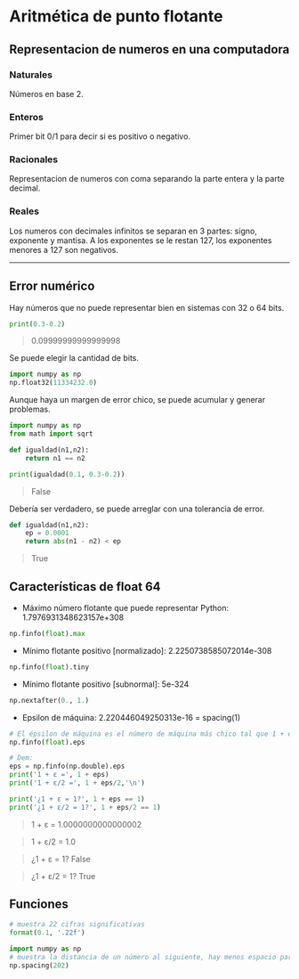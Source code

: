 
# Aritmética de punto flotante 
## Representacion de numeros en una computadora
### Naturales
Números en base 2.
### Enteros
Primer bit 0/1 para decir si es positivo o negativo.
### Racionales
Representacion de numeros con coma separando la parte entera y la parte decimal.
### Reales
Los numeros con decimales infinitos se separan en 3 partes: signo, exponente y mantisa. A los exponentes se le restan 127, los exponentes menores a 127 son negativos.

---
## Error numérico

Hay números que no puede representar bien en sistemas con 32 o 64 bits.

```python
print(0.3-0.2)
```
> 0.09999999999999998

Se puede elegir la cantidad de bits.

```python
import numpy as np
np.float32(11334232.0)
```
Aunque haya un margen de error chico, se puede acumular y generar problemas.

```python
import numpy as np
from math import sqrt

def igualdad(n1,n2):
    return n1 == n2

print(igualdad(0.1, 0.3-0.2))
```

> False

Debería ser verdadero, se puede arreglar con una tolerancia de error.

```python
def igualdad(n1,n2):
    ep = 0.0001
    return abs(n1 - n2) < ep
```
> True

## Características de float 64

* Máximo número flotante que puede representar Python: 1.7976931348623157e+308 
```python
np.finfo(float).max
```
* Mínimo flotante positivo [normalizado]: 2.2250738585072014e-308 
```python
np.finfo(float).tiny
```
* Mínimo flotante positivo [subnormal]: 5e-324 
```python
np.nextafter(0., 1.)
```
* Epsilon de máquina: 2.220446049250313e-16 = spacing(1)
```python
# El épsilon de máquina es el número de máquina más chico tal que 1 + eps es distinto de 1
np.finfo(float).eps

# Dem:
eps = np.finfo(np.double).eps
print('1 + ε =', 1 + eps)
print('1 + ε/2 =', 1 + eps/2,'\n')

print('¿1 + ε = 1?', 1 + eps == 1)
print('¿1 + ε/2 = 1?', 1 + eps/2 == 1)
```
> 1 + ε = 1.0000000000000002 

>1 + ε/2 = 1.0 

>¿1 + ε = 1? False

>¿1 + ε/2 = 1? True

## Funciones

```python
# muestra 22 cifras significativas
format(0.1, '.22f')
```
```python
import numpy as np
# muestra la distancia de un número al siguiente, hay menos espacio para los números cercanos a 0.
np.spacing(202)
```
